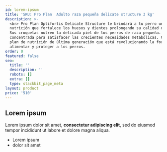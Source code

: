 ```yaml
---
id: lorem-ipsum
title: 'SKU: Pro Plan  Adulto raza pequeña delicate structure 3 kg'
description: >-
  <br> Pro Plan Optifortis Delicate Structure le brindará a tu perro una
  nutrición que fortalece los huesos y dientes prolongando su calidad de vida.
  Sus croquetas nutren la delicada piel de los perros de raza pequeña. Nutrición
  concentrada para satisfacer las crecientes necesidades metabólicas. Conoce el
  plan de nutrición de última generación que está revolucionando la forma de
  alimentar y proteger a los perros.
order: 0
featured: false
seo:
  title: ''
  description: ''
  robots: []
  extra: []
  type: stackbit_page_meta
layout: product
price: '510'
---
```

## Lorem ipsum

Lorem ipsum dolor sit amet, **consectetur adipiscing elit**, sed do eiusmod tempor incididunt ut labore et dolore magna aliqua.

- Lorem ipsum
- dolor sit amet